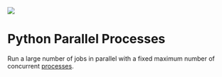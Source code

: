 <div>
   <p><a href="https://github.com/philiprbrenan/pythonParallelProcesses"><img src="https://github.com/philiprbrenan/pythonParallelProcesses/workflows/Test/badge.svg"></a>
</div>

# Python Parallel Processes

Run a large number of jobs in parallel with a fixed maximum number of
concurrent [processes](https://en.wikipedia.org/wiki/Process_management_(computing)). 